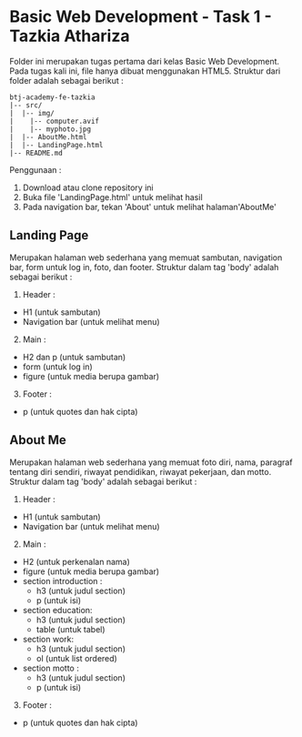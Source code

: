 # Basic Web Development - Task 1 - Tazkia Athariza

Folder ini merupakan tugas pertama dari kelas Basic Web Development. Pada tugas kali ini, file hanya dibuat menggunakan HTML5. Struktur dari folder adalah sebagai berikut :

```
btj-academy-fe-tazkia
|-- src/
|  |-- img/
|    |-- computer.avif
|    |-- myphoto.jpg
|  |-- AboutMe.html
|  |-- LandingPage.html
|-- README.md
```

Penggunaan :
1. Download atau clone repository ini
2. Buka file 'LandingPage.html' untuk melihat hasil
3. Pada navigation bar, tekan 'About' untuk melihat halaman'AboutMe'

## Landing Page

Merupakan halaman web sederhana yang memuat sambutan, navigation bar, form untuk log in, foto, dan footer. Struktur dalam tag 'body' adalah sebagai berikut :

1. Header :
- H1 (untuk sambutan)
- Navigation bar (untuk melihat menu)
2. Main :
- H2 dan p (untuk sambutan)
- form (untuk log in)
- figure (untuk media berupa gambar)
3. Footer :
- p (untuk quotes dan hak cipta)

## About Me

Merupakan halaman web sederhana yang memuat foto diri, nama, paragraf tentang diri sendiri, riwayat pendidikan, riwayat pekerjaan, dan motto. Struktur dalam tag 'body' adalah sebagai berikut :

1. Header :
- H1 (untuk sambutan)
- Navigation bar (untuk melihat menu)
2. Main :
- H2 (untuk perkenalan nama)
- figure (untuk media berupa gambar)
- section introduction :
    - h3 (untuk judul section) 
    - p (untuk isi)
- section education:
    - h3 (untuk judul section) 
    - table (untuk tabel)
- section work:
    - h3 (untuk judul section) 
    - ol (untuk list ordered)
- section motto :
    - h3 (untuk judul section) 
    - p (untuk isi)
3. Footer :
- p (untuk quotes dan hak cipta)
